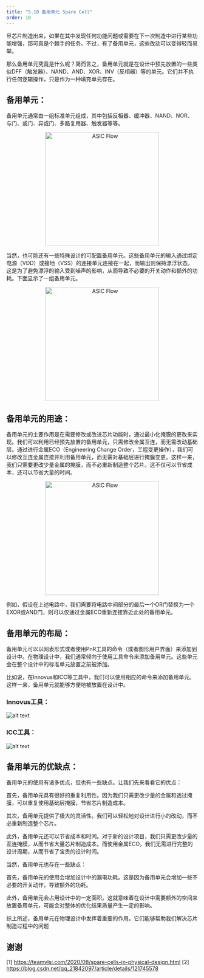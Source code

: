 ```yaml
---
title: "5.10 备用单元 Spare Cell"
order: 10
---
```


旦芯片制造出来，如果在其中发现任何功能问题或需要在下一次制造中进行某些功能增强，那可真是个棘手的任务。不过，有了备用单元，这些改动可以变得轻而易举。

那么备用单元究竟是什么呢？简而言之，备用单元就是在设计中预先放置的一些类似DFF（触发器）、NAND、AND、XOR、INV（反相器）等的单元。它们并不执行任何逻辑操作，只是作为一种填充单元存在。

## 备用单元：

备用单元通常由一组标准单元组成，其中包括反相器、缓冲器、NAND、NOR、与门、或门、异或门、多路复用器、触发器等等。

<div style="text-align:center;">
  <img src="/res/images/train_eda_5/spareCell.png" alt="ASIC Flow" width="300" />
</div>

当然，也可能还有一些特殊设计的可配置备用单元。这些备用单元的输入通过绑定电源（VDD）或接地（VSS）的连接单元连接在一起，而输出则保持漂浮状态。这是为了避免漂浮的输入受到噪声的影响，从而导致不必要的开关动作和额外的功耗。下面显示了一组备用单元。

<div style="text-align:center;">
  <img src="/res/images/train_eda_5/spareCellTie.png" alt="ASIC Flow" width="300" />
</div>

## 备用单元的用途：

备用单元的主要作用是在需要修改或改进芯片功能时，通过最小化掩膜的更改来实现。我们可以利用已经预先放置的备用单元，只需修改金属互连，而无需改动基础层。通过进行金属ECO（Engineering Change Order，工程变更操作），我们可以修改互连金属连接并利用备用单元，而无需对基础层进行掩膜变更。这样一来，我们只需要更改少量金属的掩膜，而不必重新制造整个芯片。这不仅可以节省成本，还可以节省大量的时间。

<div style="text-align:center;">
  <img src="/res/images/train_eda_5/sparecellUse.png" alt="ASIC Flow" width="300" />
</div>

例如，假设在上述电路中，我们需要将电路中间部分的最后一个OR门替换为一个EXOR或AND门，则可以仅通过金属ECO重新连接靠近此处的备用单元。

## 备用单元的布局：

备用单元可以以网表形式或者使用PnR工具的命令（或者图形用户界面）来添加到设计中。在物理设计中，我们通常倾向于使用工具命令来添加备用单元。这些单元会在整个设计中的标准单元放置之前被添加。

比如说，在Innovus和ICC等工具中，我们可以使用相应的命令来添加备用单元。这样一来，备用单元就能够方便地被放置在设计中。

### Innovus工具：

![alt text](/res/images/train_eda_5/spareCellPlacementCadence.png)

### ICC工具：

![alt text](/res/images/train_eda_5/sparecellPlacementICC.png)

## 备用单元的优缺点：

备用单元的使用有诸多优点，但也有一些缺点。让我们先来看看它的优点：

首先，备用单元具有很好的重复利用性。因为我们只需更改少量的金属和透过掩膜，可以重复使用基础层掩膜，节省芯片制造成本。

其次，备用单元提供了极大的灵活性。我们可以轻松地对设计进行小的改动，而不必重新制造整个芯片。

此外，备用单元还可以节省成本和时间。对于新的设计项目，我们只需更改少量的互连掩膜，从而节省大量芯片制造成本。而使用金属ECO，我们无需进行完整的设计周期，从而节省了宝贵的设计时间。

当然，备用单元也存在一些缺点：

首先，备用单元的使用会增加设计中的漏电功耗。这是因为备用单元会增加一些不必要的开关动作，导致额外的功耗。

此外，备用单元会占用设计中的一定面积。这就意味着在设计中需要额外的空间来放置备用单元，可能会对整体的优化结果质量产生一定的影响。

综上所述，备用单元在物理设计中发挥着重要的作用。它们能够帮助我们解决芯片制造过程中的问题


## 谢谢

[1] https://teamvlsi.com/2020/08/spare-cells-in-physical-design.html
[2] https://blog.csdn.net/qq_21842097/article/details/121745578